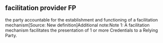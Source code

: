 ## facilitation provider FP

the party accountable for the establishment and functioning of a facilitation mechanism[Source: New definition]Additional note:Note 1: A facilitation mechanism facilitates the presentation of 1 or more Credentials to a Relying Party.

